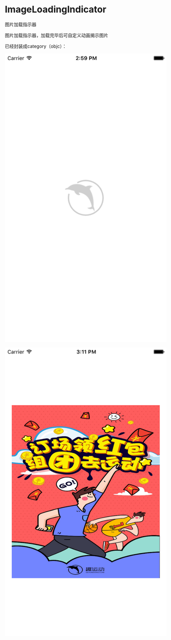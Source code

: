# ImageLoadingIndicator
图片加载指示器



图片加载指示器，加载完毕后可自定义动画揭示图片

已经封装成category（objc）：


![image](https://raw.githubusercontent.com/liuzhiyi1992/ImageLoadingIndicator/master/ImageLoadingIndicator/indicatorImage.png)


![image](https://raw.githubusercontent.com/liuzhiyi1992/ImageLoadingIndicator/master/ImageLoadingIndicator/screenShot.png)

